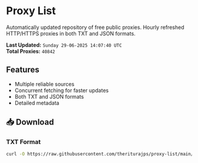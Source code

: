 # Proxy List

Automatically updated repository of free public proxies. Hourly refreshed HTTP/HTTPS proxies in both TXT and JSON formats.

**Last Updated:** `Sunday 29-06-2025 14:07:40 UTC`  
**Total Proxies:** `40842`

## Features
- Multiple reliable sources
- Concurrent fetching for faster updates
- Both TXT and JSON formats
- Detailed metadata

## 📥 Download

### TXT Format
```bash
curl -O https://raw.githubusercontent.com/theriturajps/proxy-list/main/proxies.txt